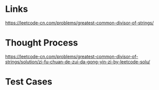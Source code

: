 # Links
https://leetcode-cn.com/problems/greatest-common-divisor-of-strings/

# Thought Process
https://leetcode-cn.com/problems/greatest-common-divisor-of-strings/solution/zi-fu-chuan-de-zui-da-gong-yin-zi-by-leetcode-solu/

# Test Cases

